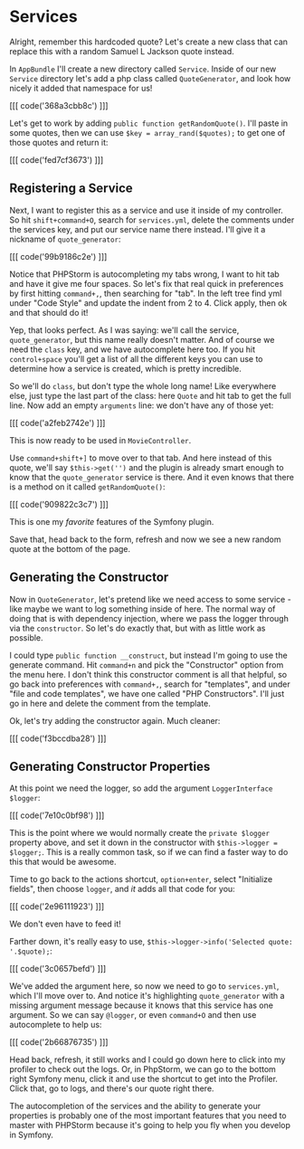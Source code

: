 # Services

Alright, remember this hardcoded quote? Let's create a new class that can replace
this with a random Samuel L Jackson quote instead.

In `AppBundle` I'll create a new directory called `Service`. Inside of our new `Service`
directory let's add a php class called `QuoteGenerator`, and look how nicely it added
that namespace for us!

[[[ code('368a3cbb8c') ]]]

Let's get to work by adding `public function getRandomQuote()`. I'll paste in some
quotes, then we can use `$key = array_rand($quotes);` to get one of those quotes
and return it:

[[[ code('fed7cf3673') ]]]

## Registering a Service

Next, I want to register this as a service and use it inside of my controller. So hit
`shift+command+O`, search for `services.yml`, delete the comments under the
services key, and put our service name there instead. I'll give it a nickname of
`quote_generator`:

[[[ code('99b9186c2e') ]]]

Notice that PHPStorm is autocompleting my tabs wrong, I want to hit tab and have it
give me four spaces. So let's fix that real quick in preferences by first hitting
`command+,`, then searching for "tab". In the left tree find yml under "Code Style"
and update the indent from 2 to 4. Click apply, then ok and that should do it!

Yep, that looks perfect. As I was saying: we'll call the service, `quote_generator`,
but this name really doesn't matter. And of course we need the `class` key, and we
have autocomplete here too. If you hit `control+space` you'll get a list of all the
different keys you can use to determine how a service is created, which is pretty
incredible.

So we'll do `class`, but don't type the whole long name! Like everywhere else, just
type the last part of the class: here `Quote` and hit tab to get the full line.
Now add an empty `arguments` line: we don't have any of those yet:

[[[ code('a2feb2742e') ]]]

This is now ready to be used in `MovieController`.

Use `command+shift+]` to move over to that tab. And here instead of this quote,
we'll say `$this->get('')` and the plugin is already smart enough to know that
the `quote_generator` service is there. And it even knows that there is a method
on it called `getRandomQuote()`:

[[[ code('909822c3c7') ]]]

This is one my *favorite* features of the Symfony plugin.

Save that, head back to the form, refresh and now we see a new random quote at the
bottom of the page.

## Generating the Constructor

Now in `QuoteGenerator`, let's pretend like we need access to some service - like
maybe we want to log something inside of here. The normal way of doing that is with
dependency injection, where we pass the logger through via the `constructor`. So let's
do exactly that, but with as little work as possible.

I could type `public function __construct`, but instead I'm going to use the generate
command. Hit `command+n` and pick the "Constructor" option from the menu here. I don't
think this constructor comment is all that helpful, so go back into preferences with
`command+,`, search for "templates", and under "file and code templates", we have
one called "PHP Constructors". I'll just go in here and delete the comment from the
template.

Ok, let's try adding the constructor again. Much cleaner:

[[[ code('f3bccdba28') ]]]

## Generating Constructor Properties

At this point we need the logger, so add the argument `LoggerInterface $logger`:

[[[ code('7e10c0bf98') ]]]

This is the point where we would normally create the `private $logger` property above,
and set it down in the constructor with `$this->logger = $logger;`. This is a really
common task, so if we can find a faster way to do this that would be awesome. 

Time to go back to the actions shortcut, `option+enter`, select "Initialize fields", then
choose `logger`, and *it* adds all that code for you:

[[[ code('2e96111923') ]]]

We don't even have to feed it!

Farther down, it's really easy to use, `$this->logger->info('Selected quote: '.$quote);`:

[[[ code('3c0657befd') ]]]

We've added the argument here, so now we need to go to `services.yml`, which I'll
move over to. And notice it's highlighting `quote_generator` with a missing argument
message because it knows that this service has one argument. So we can say `@logger`,
or even `command+O` and then use autocomplete to help us:

[[[ code('2b66876735') ]]]

Head back, refresh, it still works and I could go down here to click into my profiler
to check out the logs. Or, in PhpStorm, we can go to the bottom right Symfony menu,
click it and use the shortcut to get into the Profiler. Click that, go to logs, and
there's our quote right there.

The autocompletion of the services and the ability to generate your properties is
probably one of the most important features that you need to master with PHPStorm
because it's going to help you fly when you develop in Symfony.
